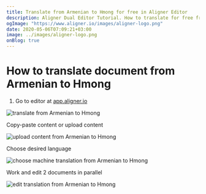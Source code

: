 ```yaml
---
title: Translate from Armenian to Hmong for free in Aligner Editor
description: Aligner Dual Editor Tutorial. How to translate for free from Armenian to Hmong. Aligner is multilingual document management platform. 
ogImage: "https://www.aligner.io/images/aligner-logo.png"
date: 2020-05-06T07:09:21+03:00
image: ../images/aligner-logo.png
onBlog: true
---
```


# How to translate document from Armenian to Hmong

1. Go to editor at [app.aligner.io](https://app.aligner.io "Aligner App web page")

![translate from Armenian to Hmong](../aligner-blank-editor.png "translate from Armenian to Hmong")

Copy-paste content or upload content

![upload content from Armenian to Hmong](../aligner-uploaded-document.png "upload content from Armenian to Hmong")

Choose desired language

![choose machine translation from Armenian to Hmong](../aligner-language-dropdown.png "choose machine translation from Armenian to Hmong")

Work and edit 2 documents in parallel

![edit translation from Armenian to Hmong](../aligner-double-sitded-editor.png "edit translation from Armenian to Hmong")

